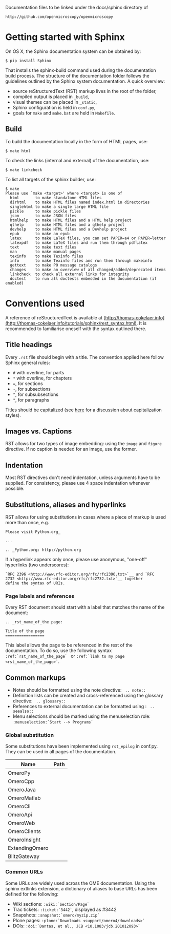 Documentation files to be linked under
the docs/sphinx directory of

    http://github.com/openmicroscopy/openmicroscopy


# Getting started with Sphinx #

On OS X, the Sphinx documentation system can be obtained by:

	$ pip install Sphinx

That installs the sphinx-build command used during the documentation build process. The structure of the documentation folder follows the guidelines outlined by the Sphinx system documentation. A quick overview:

 * source reStructuredText (RST) markup lives in the root of the folder,
 * compiled output is placed in `_build`,
 * visual themes can be placed in `_static`,
 * Sphinx configuration is held in `conf.py`,
 * goals for `make` and `make.bat` are held in `Makefile`.

## Build ##

To build the documentation locally in the form of HTML pages, use:

	$ make html

To check the links (internal and external) of the documentation, use:

	$ make linkcheck
	
To list all targets of the sphinx builder, use:

	$ make
	Please use `make <target>' where <target> is one of
	  html       to make standalone HTML files
	  dirhtml    to make HTML files named index.html in directories
	  singlehtml to make a single large HTML file
	  pickle     to make pickle files
	  json       to make JSON files
	  htmlhelp   to make HTML files and a HTML help project
	  qthelp     to make HTML files and a qthelp project
	  devhelp    to make HTML files and a Devhelp project
	  epub       to make an epub
	  latex      to make LaTeX files, you can set PAPER=a4 or PAPER=letter
	  latexpdf   to make LaTeX files and run them through pdflatex
	  text       to make text files
	  man        to make manual pages
	  texinfo    to make Texinfo files
	  info       to make Texinfo files and run them through makeinfo
	  gettext    to make PO message catalogs
	  changes    to make an overview of all changed/added/deprecated items
	  linkcheck  to check all external links for integrity
	  doctest    to run all doctests embedded in the documentation (if enabled)
	
# Conventions used #

A reference of reStructuredText is available at [http://thomas-cokelaer.info](http://thomas-cokelaer.info/tutorials/sphinx/rest_syntax.html). It is recommended to familiarise oneself with the syntax outlined there.

## Title headings ##

Every `.rst` file should begin with a title. The convention applied here follow Sphinx general rules:

 * `#` with overline, for parts
 * `*` with overline, for chapters
 * `=`, for sections
 * `-`, for subsections
 * `^`, for subsubsections
 * `"`, for paragraphs

Titles should be capitalized (see [here](http://grammar.about.com/od/grammarfaq/f/capitalstitle.htm) for a discussion about capitalization styles).

## Images vs. Captions ##

RST allows for two types of image embedding: using the `image` and `figure` directive. If no caption is needed for an image, use the former.

## Indentation ##

Most RST directives don't need indentation, unless arguments have to be supplied. For consistency, please use 4 space indentation whenever possible.


## Substitutions, aliases and hyperlinks ##

RST allows for using substitutions in cases where a piece of markup is used more than once, e.g.

	Please visit Python.org_
	
	...
	
	.. _Python.org: http://python.org
	
If a hyperlink appears only once, please use anonymous, "one-off" hyperlinks (two underscores):

	`RFC 2396 <http://www.rfc-editor.org/rfc/rfc2396.txt>`__ and `RFC
	2732 <http://www.rfc-editor.org/rfc/rfc2732.txt>`__ together
	define the syntax of URIs.

### Page labels and references ###

Every RST document should start with a label that matches the name of the document:

    .. _rst_name_of_the page:
    
    Title of the page
    =================

This label allows the page to be referenced in the rest of the documentation. To do so, use the following syntax ``:ref:`rst_name_of_the_page` `` or `` :ref:`link to my page <rst_name_of_the_page>` ``.

## Common markups ##


* Notes should be formatted using the note directive: `` .. note::``
* Definition lists can be created and cross-referenced using the glossary directive: `` .. glossary::``
* References to external documentation can be formatted using : `` .. seealso::``
* Menu selections should be marked using the menuselection role: `` :menuselection:`Start --> Programs` ``

### Global substitution ###

Some substitutions have been implemented using `rst_epilog` in conf.py. They can be used in all pages of the documentation.

Name			 | 	Path
-----------------|----------------------------
|OmeroPy|  		 |	developers/Omero/Python
|OmeroCpp| 		 |	developers/Omero/Cpp
|OmeroJava| 	 |	developers/Omero/Java
|OmeroMatlab|	 |	developers/Omero/Matlab
|OmeroCli| 		 |	developers/Omero/CommandLine
|OmeroApi| 		 |	developers/Omero/Modules/Api
|OmeroWeb| 		 |	developers/Omero/Web
|OmeroClients|	 |	developers/Omero/GettingStarted
|OmeroInsight| 	 |	developers/Omero/Insight
|ExtendingOmero| |	developers/Server/ExtendingOmero
|BlitzGateway| 	 |	developers/Omero/Python/Gateway`


### Common URLs ###

Some URLs are widely used across the OME documentation. Using the sphinx extlinks extension, a dictionary of aliases to base URLs has been defined for the following:

* Wiki sections: `` :wiki:`Section/Page` ``
* Trac tickets: `` :ticket:`3442` ``, displayed as <a>#3442</a>
* Snapshots: `` :snapshot:`omero/myzip.zip` ``
* Plone pages: `` :plone:`Downloads <support/omero4/downloads>` ``
* DOIs: `` :doi:`Dantas, et al., JCB <10.1083/jcb.201012093>` ``